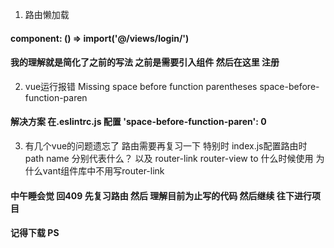 1. 路由懒加载
#### component: () => import('@/views/login/')
#### 我的理解就是简化了之前的写法  之前是需要引入组件 然后在这里 注册

2. vue运行报错 Missing space before function parentheses space-before-function-paren
#### 解决方案 在.eslintrc.js 配置 'space-before-function-paren': 0

3. 有几个vue的问题遗忘了 路由需要再复习一下 特别时 index.js配置路由时 path name
分别代表什么？  以及 router-link  router-view to 什么时候使用 为什么vant组件库中不用写router-link

#### 中午睡会觉  回409 先复习路由 然后 理解目前为止写的代码 然后继续 往下进行项目
#### 记得下载 PS